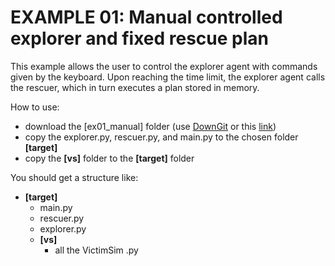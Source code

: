 # EXAMPLE 01: Manual controlled explorer and fixed rescue plan
This example allows the user to control the explorer agent with commands given by the keyboard. Upon reaching the time limit, the explorer agent calls the rescuer, which in turn executes a plan stored in memory.

How to use:
- download the [ex01_manual] folder (use [DownGit](https://downgit.github.io) or this [link](https://downgit.github.io/#/home?url=https://github.com/tacla/VictimSim2/tree/main/ex01_manual))
- copy the explorer.py, rescuer.py, and main.py to the chosen folder **[target]**
- copy the **[vs]** folder to the **[target]** folder

You should get a structure like:

+ **[target]**
   + main.py
   + rescuer.py
   + explorer.py
   + **[vs]**
      + all the VictimSim .py

